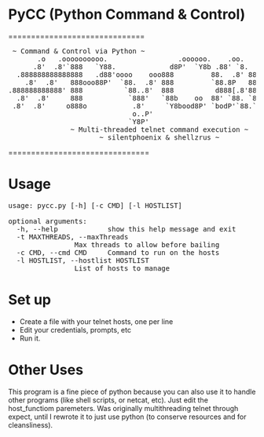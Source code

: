 # PyCC (Python Command & Control)
==============================
<pre>
 ~ Command & Control via Python ~
       .o   .oooooooooo.                 .oooooo.    .oo.    .oooooo. 
      .8'  .8'`888   `Y88.             d8P'  `Y8b .88' `8.  d8P'  `Y8b
  .888888888888888   .d88'oooo    ooo888         88.  .8' 888        
    .8'  .8'   888ooo88P'  `88.  .8' 888         `88.8P   888        
.888888888888' 888          `88..8'  888          d888[.8'888        
  .8'  .8'     888           `888'   `88b    oo  88' `88. `88b    ooo
 .8'  .8'     o888o           .8'     `Y8bood8P' `bodP'`88.`Y8bood8P'
                              o..P'                                         
                             `Y8P'   
               ~ Multi-threaded telnet command execution ~
                      ~ silentphoenix & shellzrus ~
</pre>
===============================

# Usage
<pre>
usage: pycc.py [-h] [-c CMD] [-l HOSTLIST]

optional arguments:
  -h, --help            show this help message and exit
  -t MAXTHREADS, --maxThreads 
                Max threads to allow before bailing
  -c CMD, --cmd CMD     Command to run on the hosts
  -l HOSTLIST, --hostlist HOSTLIST
                List of hosts to manage
</pre>
# Set up

* Create a file with your telnet hosts, one per line
* Edit your credentials, prompts, etc
* Run it.

# Other Uses

This program is a fine piece of python because you can also use it to handle other programs (like shell scripts, or netcat, etc). Just edit the host_functiom paremeters. Was originally multithreading telnet through expect, until I rewrote it to just use python (to conserve resources and for cleansliness).


